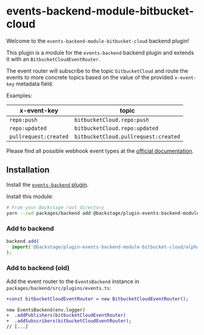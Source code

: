 # events-backend-module-bitbucket-cloud

Welcome to the `events-backend-module-bitbucket-cloud` backend plugin!

This plugin is a module for the `events-backend` backend plugin
and extends it with an `BitbucketCloudEventRouter`.

The event router will subscribe to the topic `bitbucketCloud`
and route the events to more concrete topics based on the value
of the provided `x-event-key` metadata field.

Examples:

| x-event-key           | topic                                |
| --------------------- | ------------------------------------ |
| `repo:push`           | `bitbucketCloud.repo:push`           |
| `repo:updated`        | `bitbucketCloud.repo:updated`        |
| `pullrequest:created` | `bitbucketCloud.pullrequest:created` |

Please find all possible webhook event types at the
[official documentation](https://support.atlassian.com/bitbucket-cloud/docs/event-payloads/).

## Installation

Install the [`events-backend` plugin](../events-backend/README.md).

Install this module:

```bash
# From your Backstage root directory
yarn --cwd packages/backend add @backstage/plugin-events-backend-module-bitbucket-cloud
```

### Add to backend

```ts title="packages/backend/src/index.ts"
backend.add(
  import('@backstage/plugin-events-backend-module-bitbucket-cloud/alpha'),
);
```

### Add to backend (old)

Add the event router to the `EventsBackend` instance in `packages/backend/src/plugins/events.ts`:

```diff
+const bitbucketCloudEventRouter = new BitbucketCloudEventRouter();

new EventsBackend(env.logger)
+  .addPublishers(bitbucketCloudEventRouter)
+  .addSubscribers(bitbucketCloudEventRouter);
// [...]
```
